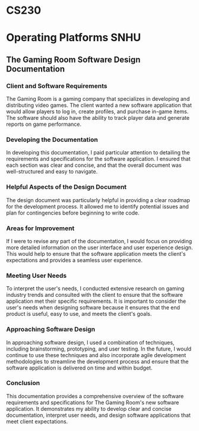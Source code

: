 # CS230
# Operating Platforms SNHU
## The Gaming Room Software Design Documentation
### Client and Software Requirements
The Gaming Room is a gaming company that specializes in developing and distributing video games. The client wanted a new software application that would allow players to log in, create profiles, and purchase in-game items. The software should also have the ability to track player data and generate reports on game performance.

### Developing the Documentation
In developing this documentation, I paid particular attention to detailing the requirements and specifications for the software application. I ensured that each section was clear and concise, and that the overall document was well-structured and easy to navigate.

### Helpful Aspects of the Design Document
The design document was particularly helpful in providing a clear roadmap for the development process. It allowed me to identify potential issues and plan for contingencies before beginning to write code.

### Areas for Improvement
If I were to revise any part of the documentation, I would focus on providing more detailed information on the user interface and user experience design. This would help to ensure that the software application meets the client's expectations and provides a seamless user experience.

### Meeting User Needs
To interpret the user's needs, I conducted extensive research on gaming industry trends and consulted with the client to ensure that the software application met their specific requirements. It is important to consider the user's needs when designing software because it ensures that the end product is useful, easy to use, and meets the client's goals.

### Approaching Software Design
In approaching software design, I used a combination of techniques, including brainstorming, prototyping, and user testing. In the future, I would continue to use these techniques and also incorporate agile development methodologies to streamline the development process and ensure that the software application is delivered on time and within budget.

### Conclusion
This documentation provides a comprehensive overview of the software requirements and specifications for The Gaming Room's new software application. It demonstrates my ability to develop clear and concise documentation, interpret user needs, and design software applications that meet client expectations.
